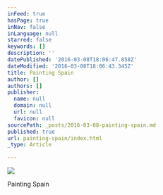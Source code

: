 ```yaml
---
inFeed: true
hasPage: true
inNav: false
inLanguage: null
starred: false
keywords: []
description: ''
datePublished: '2016-03-08T18:06:47.858Z'
dateModified: '2016-03-08T18:06:43.345Z'
title: Painting Spain
author: []
authors: []
publisher:
  name: null
  domain: null
  url: null
  favicon: null
sourcePath: _posts/2016-03-08-painting-spain.md
published: true
url: painting-spain/index.html
_type: Article

---
```

![](https://the-grid-user-content.s3-us-west-2.amazonaws.com/8ae182a7-7814-4c75-ba05-0a6694cf0e44.jpg)

Painting Spain